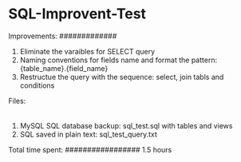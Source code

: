 # SQL-Improvent-Test

Improvements:
#############
1. Eliminate the varaibles for SELECT query
2. Naming conventions for fields name and format the pattern: {table_name}.{field_name}
3. Restructue the query with the sequence: select, join tabls and conditions

Files:
######
1. MySQL SQL database backup: sql_test.sql with tables and views
2. SQL saved in plain text: sql_test_query.txt

Total time spent:
#################
1.5 hours
